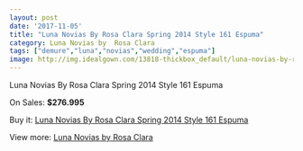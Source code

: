 ```yaml
---
layout: post
date: '2017-11-05'
title: "Luna Novias By Rosa Clara Spring 2014 Style 161 Espuma"
category: Luna Novias by  Rosa Clara
tags: ["demure","luna","novias","wedding","espuma"]
image: http://img.idealgown.com/13818-thickbox_default/luna-novias-by-rosa-clara-spring-2014-style-161-espuma.jpg
---
```

Luna Novias By Rosa Clara Spring 2014 Style 161 Espuma

On Sales: **$276.995**
<a href="https://www.idealgown.com/en/luna-novias-by-rosa-clara/5562-luna-novias-by-rosa-clara-spring-2014-style-161-espuma.html"><amp-img layout="responsive" width="600" height="600" src="//img.idealgown.com/13818-thickbox_default/luna-novias-by-rosa-clara-spring-2014-style-161-espuma.jpg" alt="Luna Novias By Rosa Clara Spring 2014 Style 161 Espuma 0" /></a>
<a href="https://www.idealgown.com/en/luna-novias-by-rosa-clara/5562-luna-novias-by-rosa-clara-spring-2014-style-161-espuma.html"><amp-img layout="responsive" width="600" height="600" src="//img.idealgown.com/13819-thickbox_default/luna-novias-by-rosa-clara-spring-2014-style-161-espuma.jpg" alt="Luna Novias By Rosa Clara Spring 2014 Style 161 Espuma 1" /></a>

Buy it: [Luna Novias By Rosa Clara Spring 2014 Style 161 Espuma](https://www.idealgown.com/en/luna-novias-by-rosa-clara/5562-luna-novias-by-rosa-clara-spring-2014-style-161-espuma.html "Luna Novias By Rosa Clara Spring 2014 Style 161 Espuma")

View more: [Luna Novias by  Rosa Clara](https://www.idealgown.com/en/81-luna-novias-by--rosa-clara "Luna Novias by  Rosa Clara")